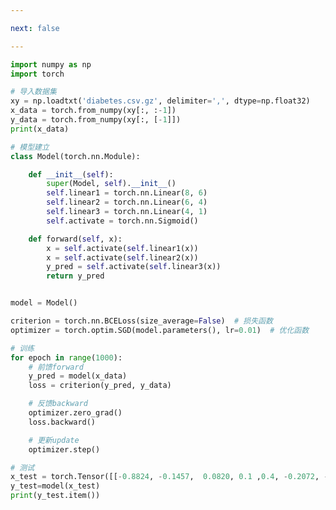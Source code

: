```yaml
---

next: false

---
```




<BlogInfo id="18" title="9.多维特征的输入" author="白日梦想猿" pv=0 read_times=0 pre_cost_time="0分57秒" category="人工智能" tag_list="['人工智能']" create_time="2021.07.17 15:45:31" update_time="2021.07.31 18:19:38" />

```python
import numpy as np
import torch

# 导入数据集
xy = np.loadtxt('diabetes.csv.gz', delimiter=',', dtype=np.float32)
x_data = torch.from_numpy(xy[:, :-1])
y_data = torch.from_numpy(xy[:, [-1]])
print(x_data)

# 模型建立
class Model(torch.nn.Module):

    def __init__(self):
        super(Model, self).__init__()
        self.linear1 = torch.nn.Linear(8, 6)
        self.linear2 = torch.nn.Linear(6, 4)
        self.linear3 = torch.nn.Linear(4, 1)
        self.activate = torch.nn.Sigmoid()

    def forward(self, x):
        x = self.activate(self.linear1(x))
        x = self.activate(self.linear2(x))
        y_pred = self.activate(self.linear3(x))
        return y_pred


model = Model()

criterion = torch.nn.BCELoss(size_average=False)  # 损失函数
optimizer = torch.optim.SGD(model.parameters(), lr=0.01)  # 优化函数

# 训练
for epoch in range(1000):
    # 前馈forward
    y_pred = model(x_data)
    loss = criterion(y_pred, y_data)

    # 反馈backward
    optimizer.zero_grad()
    loss.backward()

    # 更新update
    optimizer.step()

# 测试
x_test = torch.Tensor([[-0.8824, -0.1457,  0.0820, 0.1 ,0.4, -0.2072, -0.7669, -0.6667]])
y_test=model(x_test)
print(y_test.item())

```



<ActionBox />
